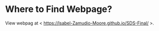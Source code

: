# Where to Find Webpage?

View webpag at <  https://Isabel-Zamudio-Moore.github.io/SDS-Final/ >.  

